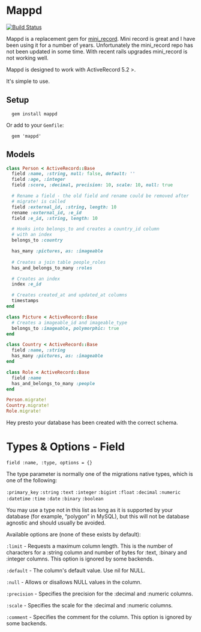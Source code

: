 # Mappd

[![Build Status](https://travis-ci.org/dan-watson/mappd.svg?branch=master)](https://travis-ci.org/dan-watson/mappd)

Mappd is a replacement gem for [mini_record](https://github.com/DAddYE/mini_record). Mini record is great and I have been using it for a number of years. Unfortunately the mini_record repo has not been updated in some time. With recent rails upgrades mini_record is not working well.

Mappd is designed to work with ActiveRecord 5.2 >.

It's simple to use.

## Setup

```
  gem install mappd
```

Or add to your `Gemfile`:

```
  gem 'mappd'
```

## Models

```ruby
class Person < ActiveRecord::Base
  field :name, :string, null: false, default: ''
  field :age, :integer
  field :score, :decimal, precision: 10, scale: 10, null: true

  # Rename a field - the old field and rename could be removed after
  # migrate! is called
  field :external_id, :string, length: 10
  rename :external_id, :e_id
  field :e_id, :string, length: 10

  # Hooks into belongs_to and creates a country_id column
  # with an index
  belongs_to :country

  has_many :pictures, as: :imageable
  
  # Creates a join table people_roles
  has_and_belongs_to_many :roles

  # Creates an index
  index :e_id

  # Creates created_at and updated_at columns
  timestamps
end

class Picture < ActiveRecord::Base
  # Creates a imageable_id and imageable_type
  belongs_to :imageable, polymorphic: true
end

class Country < ActiveRecord::Base
  field :name, :string
  has_many :pictures, as: :imageable
end

class Role < ActiveRecord::Base
  field :name
  has_and_belongs_to_many :people
end

Person.migrate!
Country.migrate!
Role.migrate!
```

Hey presto your database has been created with the correct schema.

# Types & Options - Field

```field :name, :type, options = {}```

The type parameter is normally one of the migrations native types, which is one of the following: 

```:primary_key``` 
```:string```
```:text```
```:integer```
```:bigint```
```:float```
```:decimal```
```:numeric```
```:datetime```
```:time```
```:date```
```:binary```
```:boolean```

You may use a type not in this list as long as it is supported by your database (for example, “polygon” in MySQL), but this will not be database agnostic and should usually be avoided.

Available options are (none of these exists by default):

```:limit``` - Requests a maximum column length. This is the number of characters for a :string column and number of bytes for :text, :binary and :integer columns. This option is ignored by some backends.

```:default``` - The column's default value. Use nil for NULL.

```:null``` - Allows or disallows NULL values in the column.

```:precision``` - Specifies the precision for the :decimal and :numeric columns.

```:scale``` - Specifies the scale for the :decimal and :numeric columns.

```:comment``` - Specifies the comment for the column. This option is ignored by some backends.



